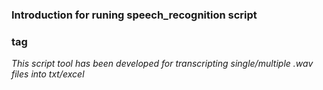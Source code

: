 ### Introduction for runing speech_recognition script <h3> tag
*This script tool has been developed for transcripting single/multiple .wav files into txt/excel*

